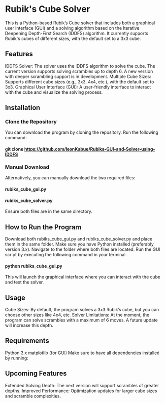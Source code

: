 # Rubik's Cube Solver
This is a Python-based Rubik’s Cube solver that includes both a graphical user interface (GUI) and a solving algorithm based on the Iterative Deepening Depth-First Search (IDDFS) algorithm. It currently supports Rubik's cubes of different sizes, with the default set to a 3x3 cube.

## Features
IDDFS Solver: The solver uses the IDDFS algorithm to solve the cube. The current version supports solving scrambles up to depth 6. A new version with deeper scrambling support is in development.
Multiple Cube Sizes: Supports different cube sizes (e.g., 3x3, 4x4, etc.), with the default set to 3x3.
Graphical User Interface (GUI): A user-friendly interface to interact with the cube and visualize the solving process.

## Installation
### Clone the Repository
You can download the program by cloning the repository. Run the following command:

#### git clone https://github.com/leonKabue/Rubiks-GUI-and-Solver-using-IDDFS

### Manual Download
Alternatively, you can manually download the two required files:

#### rubiks_cube_gui.py
#### rubiks_cube_solver.py

Ensure both files are in the same directory.

## How to Run the Program
Download both rubiks_cube_gui.py and rubiks_cube_solver.py and place them in the same folder.
Make sure you have Python installed (preferably version 3.x).
Navigate to the folder where both files are located.
Run the GUI script by executing the following command in your terminal:

#### python rubiks_cube_gui.py

This will launch the graphical interface where you can interact with the cube and test the solver.

## Usage
Cube Sizes: By default, the program solves a 3x3 Rubik’s cube, but you can choose other sizes like 4x4, etc.
Solver Limitations: At the moment, the program can solve scrambles with a maximum of 6 moves. A future update will increase this depth.

## Requirements
Python 3.x
matplotlib (for GUI)
Make sure to have all dependencies installed by running:

## Upcoming Features
Extended Solving Depth: The next version will support scrambles of greater depths.
Improved Performance: Optimization updates for larger cube sizes and scramble complexities.
